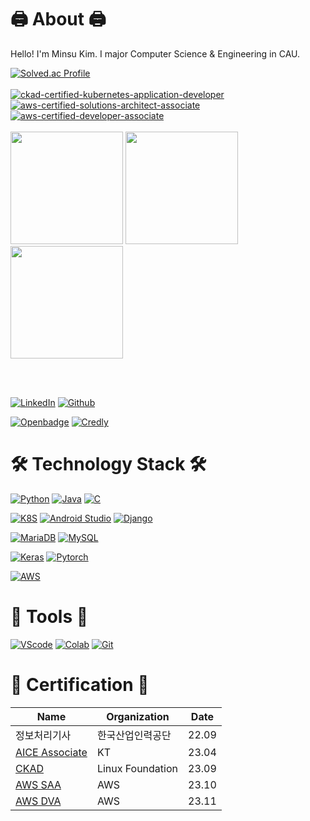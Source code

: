 # 🖨️ About 🖨️

Hello! I'm Minsu Kim. I major Computer Science & Engineering in CAU.

[![Solved.ac Profile](http://mazassumnida.wtf/api/v2/generate_badge?boj=qmdlrhdfyd)](https://solved.ac/qmdlrhdfyd/)
<br><br>
[![ckad-certified-kubernetes-application-developer](https://github.com/kimlohen/kimlohen/assets/30362867/ddbae5fe-1358-4ad9-90f4-905cce8c010d)](https://www.credly.com/badges/dc7bfcd2-54fe-4fa1-a98f-97cb9b41a3fd/public_url)
[![aws-certified-solutions-architect-associate](https://github.com/kimlohen/kimlohen/assets/30362867/aba26899-c94b-4bb5-a6b9-de20df39f42c)](https://www.credly.com/badges/9c6cb2ba-f6d3-4fa6-8bc2-7496b5ec22d1/public_url)
[![aws-certified-developer-associate](https://github.com/kimlohen/kimlohen/assets/30362867/f0f8c6ba-4832-4020-b068-b1169e1eb780)](https://www.credly.com/badges/0bb02a56-ef84-45f1-822e-b1c6b297f361/public_url)
<br><br>
<img src="https://github.com/kimlohen/kimlohen/assets/30362867/9bafc002-89d4-4891-8199-22be9f5c7a4a" width="180" height="180"/>
<img src="https://github.com/kimlohen/kimlohen/assets/30362867/b83563d3-18c0-4acc-920d-fe26e4b3d4c4" width="180" height="180"/>
<img src="https://github.com/kimlohen/kimlohen/assets/30362867/f74ec757-bb9e-4a64-8e21-a4ed7c213023" width="180" height="180"/>

<br><br>

[![LinkedIn](https://img.shields.io/badge/LinkedIn-0077B5?style=flat-square&logo=linkedin&logoColor=white)](https://www.linkedin.com/in/민수-김-772698259/)
[![Github](https://img.shields.io/badge/Gihub-181717?style=flat-square&logo=Github&logoColor=white)](https://github.com/kimlohen)

[![Openbadge](https://img.shields.io/badge/OpenBedge-181717?style=flat-square&logo=openbadges&logoColor=#073B5A)](https://www.openbadge-global.com/ns/portal/openbadge/public/assertions/user/bEJKNzBZQVVRY0tIVWFvcm54ZDBKQT09)
[![Credly](https://img.shields.io/badge/Credly-181717?style=flat-square&logo=credly&logoColor=#FF6B00)](https://www.credly.com/users/username.4a2009bb)
# 🛠️ Technology Stack 🛠️

[![Python](https://img.shields.io/badge/Python-3766AB?style=flat-square&logo=Python&logoColor=white)]()
[![Java](https://img.shields.io/badge/java-007396?style=flat-square&logo=java&logoColor=white)]()
[![C](https://img.shields.io/badge/C-A8B9CC?style=flat-square&logo=C&logoColor=white)]()

[![K8S](https://img.shields.io/badge/Kubernetes-326CE5?style=flat-square&logo=Kubernetes&logoColor=white)]()
[![Android Studio](https://img.shields.io/badge/AndroidStudio-3DDC84?style=flat-square&logo=AndroidStudio&logoColor=white)]()
[![Django](https://img.shields.io/badge/django-092E20?style=flat-square&logo=django&logoColor=white)]()
 
[![MariaDB](https://img.shields.io/badge/MariaDB-003545?style=flat-square&logo=mariaDB&logoColor=white)]()
[![MySQL](https://img.shields.io/badge/MySQL-4479A1?style=flat-square&logo=MySQL&logoColor=white)]()

[![Keras](https://img.shields.io/badge/Keras-D00000?style=flat-square&logo=Keras&logoColor=white)]()
[![Pytorch](https://img.shields.io/badge/Pytorch-EE4C2C?style=flat-square&logo=Pytorch&logoColor=white)]()

[![AWS](https://img.shields.io/badge/AmazonAWS-FF9900?style=flat-square&logo=amazonaws&logoColor=white)]()

# 📏 Tools 📏
 
[![VScode](https://img.shields.io/badge/VisualStudioCode-007ACC?style=flat-square&logo=VisualStudioCode&logoColor=white)]()
[![Colab](https://img.shields.io/badge/GoogleColab-F9AB00?style=flat-square&logo=GoogleColab&logoColor=white)]()
[![Git](https://img.shields.io/badge/Git-F05032?style=flat-square&logo=git&logoColor=white)]() 


# 📄 Certification 📄
| Name | Organization | Date |
| --- | --- | ---- |
| 정보처리기사 | 한국산업인력공단 | 22.09 |
| [AICE Associate](https://www.openbadge-global.com/api/v1.0/openBadge/v2/Wallet/Public/GetAssertionShare/M2ZHbFhNdThuQTFhVk1OL29IVHpRZz09) | KT | 23.04 |
| [CKAD](https://www.credly.com/badges/dc7bfcd2-54fe-4fa1-a98f-97cb9b41a3fd/public_url) | Linux Foundation | 23.09 |
| [AWS SAA](https://www.credly.com/badges/9c6cb2ba-f6d3-4fa6-8bc2-7496b5ec22d1/public_url) | AWS | 23.10 |
| [AWS DVA](https://www.credly.com/badges/0bb02a56-ef84-45f1-822e-b1c6b297f361/public_url) | AWS | 23.11 |

